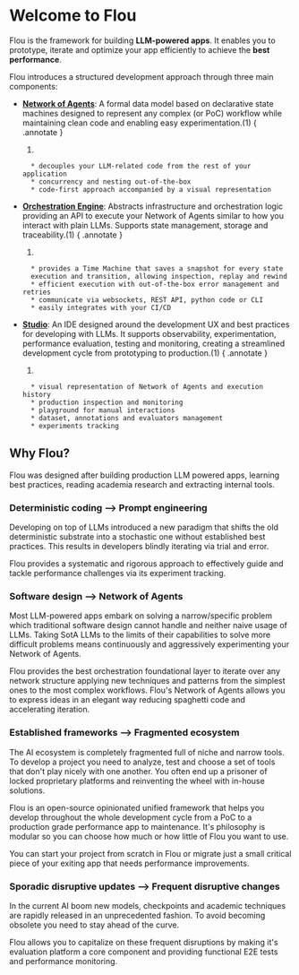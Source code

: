 # Welcome to Flou

Flou is the framework for building **LLM-powered apps**. It enables you to
prototype, iterate and optimize your app efficiently to achieve the **best
performance**.

Flou introduces a structured development approach through three main components:

* **[Network of Agents](documentation/network/index.md)**: A formal data model
based on declarative state machines designed to represent any complex (or PoC)
workflow while maintaining clean code and enabling easy experimentation.(1)
{ .annotate }

    1.  

        * decouples your LLM-related code from the rest of your application
        * concurrency and nesting out-of-the-box
        * code-first approach accompanied by a visual representation

* **[Orchestration Engine](documentation/engine/index.md)**: Abstracts
infrastructure and orchestration logic providing an API to execute your Network
of Agents similar to how you interact with plain LLMs. Supports state
management, storage and traceability.(1)
{ .annotate }

    1.  

        * provides a Time Machine that saves a snapshot for every state
        execution and transition, allowing inspection, replay and rewind
        * efficient execution with out-of-the-box error management and retries
        * communicate via websockets, REST API, python code or CLI
        * easily integrates with your CI/CD

* **[Studio](documentation/studio/index.md)**: An IDE designed around the
development UX and best practices for developing with LLMs. It supports
observability, experimentation, performance evaluation, testing and monitoring,
creating a streamlined development cycle from prototyping to production.(1)
{ .annotate }

    1.  

        * visual representation of Network of Agents and execution history
        * production inspection and monitoring
        * playground for manual interactions
        * dataset, annotations and evaluators management
        * experiments tracking

## Why Flou?

Flou was designed after building production LLM powered apps, learning best
practices, reading academia research and extracting internal tools.

### Deterministic coding ⟶ Prompt engineering

Developing on top of LLMs introduced a new paradigm that shifts the old
deterministic substrate into a stochastic one without established best
practices. This results in developers blindly iterating via trial and error.

Flou provides a systematic and rigorous approach to effectively guide and tackle
performance challenges via its experiment tracking.

### Software design ⟶ Network of Agents

Most LLM-powered apps embark on solving a narrow/specific problem which
traditional software design cannot handle and neither naive usage of LLMs.
Taking SotA LLMs to the limits of their capabilities to solve more difficult
problems means continuously and aggressively experimenting your Network of
Agents.

Flou provides the best orchestration foundational layer to iterate over any
network structure applying new techniques and patterns from the simplest ones to
the most complex workflows. Flou's Network of Agents allows you to express ideas
in an elegant way reducing spaghetti code and accelerating iteration.

### Established frameworks ⟶ Fragmented ecosystem

The AI ecosystem is completely fragmented full of niche and narrow tools. To
develop a project you need to analyze, test and choose a set of tools that don't
play nicely with one another. You often end up a prisoner of locked proprietary
platforms and reinventing the wheel with in-house solutions.

Flou is an open-source opinionated unified framework that helps you develop
throughout the whole development cycle from a PoC to a production grade
performance app to maintenance. It's philosophy is modular so you can choose how
much or how little of Flou you want to use.

You can start your project from scratch in Flou or migrate just a small critical
piece of your exiting app that needs performance improvements.

### Sporadic disruptive updates ⟶ Frequent disruptive changes

In the current AI boom new models, checkpoints and academic techniques are
rapidly released in an unprecedented fashion. To avoid becoming obsolete you
need to stay ahead of the curve.

Flou allows you to capitalize on these frequent disruptions by making it's
evaluation platform a core component and providing functional E2E tests and
performance monitoring.
